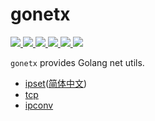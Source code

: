 # gonetx
<p>
  <a href="https://pkg.go.dev/github.com/kiyonlin/gonetx/?tab=doc">
    <img src="https://img.shields.io/badge/%F0%9F%93%9A%20godoc-pkg-00ACD7.svg?color=00ACD7&style=flat">
  </a>
  <a href="https://goreportcard.com/report/github.com/kiyonlin/gonetx">
    <img src="https://img.shields.io/badge/%F0%9F%93%9D%20goreport-A%2B-75C46B">
  </a>
  <a href="https://codecov.io/gh/kiyonlin/gonetx">
    <img src="https://codecov.io/gh/kiyonlin/gonetx/branch/master/graph/badge.svg?token=8FHAMJIRF1"/>
  </a>
  <a href="https://github.com/kiyonlin/gonetx/actions?query=workflow%3ASecurity">
    <img src="https://img.shields.io/github/workflow/status/gofiber/fiber/Security?label=%F0%9F%94%91%20gosec&style=flat&color=75C46B">
  </a>
  <a href="https://github.com/kiyonlin/gonetx/actions?query=workflow%3ATest">
    <img src="https://img.shields.io/github/workflow/status/gofiber/fiber/Test?label=%F0%9F%A7%AA%20tests&style=flat&color=75C46B">
  </a>
  <a>
    <img src="https://counter.gofiber.io/badge/kiyonlin/gonetx">
  </a>
</p>


`gonetx` provides Golang net utils.

- [ipset](ipset/README.md)([简体中文](ipset/README_zh-CN.md))
- [tcp](tcp/README.md)
- [ipconv](ipconv/README.md)
